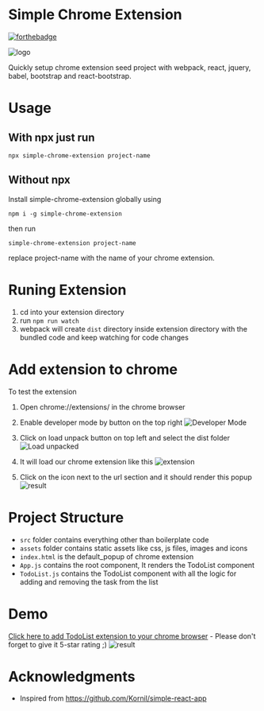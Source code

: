# Simple Chrome Extension
[![forthebadge](https://forthebadge.com/images/badges/as-seen-on-tv.svg)](https://forthebadge.com)

![logo](https://i0.wp.com/codementor.tech/wp-content/uploads/2019/07/spTZdYAjFlwt88pr2r17rEQ-1.png "logo")




 
Quickly setup chrome extension seed project with webpack, react, jquery, babel, bootstrap and react-bootstrap.

# Usage

## With npx just run
```
npx simple-chrome-extension project-name
```
## Without npx

Install simple-chrome-extension globally using

```
npm i -g simple-chrome-extension
```
then run 

```
simple-chrome-extension project-name
```

replace project-name with the name of your chrome extension.

# Runing Extension

1. cd into your extension directory
2. run `npm run watch`
3. webpack will create `dist` directory inside extension directory with the bundled code and keep watching for code changes

# Add extension to chrome

To test the extension 

1. Open chrome://extensions/ in the chrome browser


2. Enable developer mode by button on the top right ![Developer Mode](https://lh4.googleusercontent.com/bRQJjstXpYmFXy_mna363Id00Pz8LJ6dDQCebJvJ990v_3WWcEifkCfsQ2HUxKZHM9G5hpmN--ZkqZ3XNDZ12IRYzHt0ClVEHaY3xOxkpRZF5pLpRgE9_R4iSHrrQrOEwCPIKa6V "Developer Mode")


3. Click on load unpack button on top left and select the dist folder ![Load unpacked](https://lh6.googleusercontent.com/-fBaT9aWtboCKa70SRuejDkLF-QxAsNRmOklhRaeMGtuVchCBX33pZ5KbiZr09t0xU7oNuWMzwp-eTnBfwSqcWTJG8S30FgzR8_MGMZMve77jmwlYRYoO3wEpXzWv8amInT5QYpT "Load unpacked")


4. It will load our chrome extension like this ![extension](https://lh6.googleusercontent.com/G7cS6cLPh83gxAGpt33idJSlB4oqhHr3xx_BLMuRqZU8aCFi35THU0pigrO099LqCbuBszECKYWGrCBxIzuyN5YIwrg8v8wjTWLNupk9i-5jLfCu7vb6KXCraOaGeOFiljUH51hJ "extension")

5. Click on the icon next to the url section and it should render this popup ![result](http://codementor.tech/wp-content/uploads/2019/07/Screen-Shot-2019-07-18-at-8.19.54-PM.png "result")

# Project Structure

* `src` folder contains everything other than boilerplate code
* `assets` folder contains static assets like css, js files, images and icons
* `index.html` is the default_popup of chrome extension
* `App.js` contains the root component, It renders the TodoList component
* `TodoList.js` contains the TodoList component with all the logic for adding and removing the task from the list

# Demo

[Click here to add TodoList extension to your chrome browser](https://chrome.google.com/webstore/detail/todo-list-chrome-extensio/mpodmjidjogbkfdificcepecjpdaccog) - Please don't forget to give it 5-star rating ;)
![result](http://codementor.tech/wp-content/uploads/2019/07/Screen-Shot-2019-07-18-at-8.24.19-PM.png "result")

# Acknowledgments

* Inspired from https://github.com/Kornil/simple-react-app
